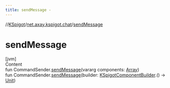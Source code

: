 ```yaml
---
title: sendMessage -
---
```

//[KSpigot](../index.md)/[net.axay.kspigot.chat](index.md)/[sendMessage](send-message.md)



# sendMessage  
[jvm]  
Content  
fun CommandSender.[sendMessage](send-message.md)(vararg components: [Array](https://kotlinlang.org/api/latest/jvm/stdlib/kotlin/-array/index.html)<out BaseComponent>)  
fun CommandSender.[sendMessage](send-message.md)(builder: [KSpigotComponentBuilder](-k-spigot-component-builder/index.md).() -> [Unit](https://kotlinlang.org/api/latest/jvm/stdlib/kotlin/-unit/index.html))  



